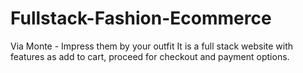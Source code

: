 # Fullstack-Fashion-Ecommerce
Via Monte - Impress them by your outfit 
It is a full stack website with features as add to cart, proceed for checkout and payment options.
